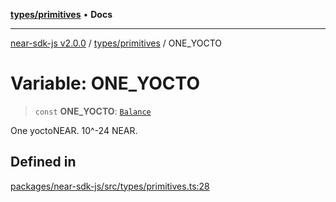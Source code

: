 [**types/primitives**](../README.md) • **Docs**

***

[near-sdk-js v2.0.0](../../../packages.md) / [types/primitives](../README.md) / ONE\_YOCTO

# Variable: ONE\_YOCTO

> `const` **ONE\_YOCTO**: [`Balance`](../type-aliases/Balance.md)

One yoctoNEAR. 10^-24 NEAR.

## Defined in

[packages/near-sdk-js/src/types/primitives.ts:28](https://github.com/dim-daskalov/near-sdk-js/blob/d72c9c5d6e6863e8c60ad0aa42a57e43d9805f07/packages/near-sdk-js/src/types/primitives.ts#L28)
